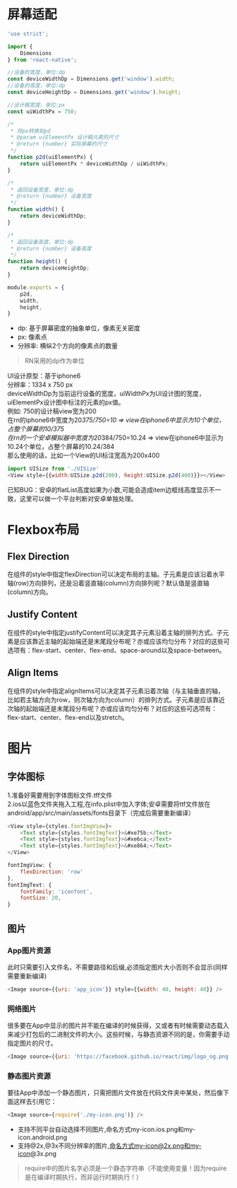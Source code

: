 # 屏幕适配

``` javascript
'use strict';

import {
	Dimensions
} from 'react-native';

//设备的宽度，单位:dp
const deviceWidthDp = Dimensions.get('window').width;
//设备的高度，单位:dp
const deviceHeightDp = Dimensions.get('window').height;

//设计稿宽度，单位:px
const uiWidthPx = 750;

/*
 * 将px转换到pd
 * @param uiElementPx 设计稿元素的尺寸
 * @return {number} 实际屏幕的尺寸
 */
function p2d(uiElementPx) {
	return uiElementPx * deviceWidthDp / uiWidthPx;
}

/*
 * 返回设备宽度，单位:dp
 * @return {number} 设备宽度
 */
function width() {
	return deviceWidthDp;
}

/*
 * 返回设备高度，单位:dp
 * @return {number} 设备高度
 */
function height() {
	return deviceHeightDp;
}

module.exports = {
	p2d,
	width,
	height,
}

```

* dp: 基于屏幕密度的抽象单位，像素无关密度
* px: 像素点
* 分辨率: 横纵2个方向的像素点的数量

> RN采用的dp作为单位  

UI设计原型：基于iphone6  
分辨率：1334 x 750 px  
deviceWidthDp为当前运行设备的宽度，uiWidthPx为UI设计图的宽度，uiElementPx设计图中标注的元素的px值。  
例如: 750的设计稿view宽为200  
在rn的iphone6中宽度为20*375/750=10 => view在iphone6中显示为10个单位，占整个屏幕的10/375  
在rn的一个安卓模拟器中宽度为20*384/750=10.24 => view在iphone6中显示为10.24个单位，占整个屏幕的10.24/384    
那么使用的话，比如一个View的UI标注宽高为200x400  

``` javascript
import UISize from './UISize'
<View style={{width:UISize.p2d(200), height:UISize.p2d(400)}}></View>
```

已知BUG：安卓的flatList高度如果为小数,可能会造成item边框线高度显示不一致，这里可以做一个平台判断对安卓单独处理。

# Flexbox布局

## Flex Direction
在组件的style中指定flexDirection可以决定布局的主轴。子元素是应该沿着水平轴(row)方向排列，还是沿着竖直轴(column)方向排列呢？默认值是竖直轴(column)方向。

## Justify Content
在组件的style中指定justifyContent可以决定其子元素沿着主轴的排列方式。子元素是应该靠近主轴的起始端还是末尾段分布呢？亦或应该均匀分布？对应的这些可选项有：flex-start、center、flex-end、space-around以及space-between。

## Align Items
在组件的style中指定alignItems可以决定其子元素沿着次轴（与主轴垂直的轴，比如若主轴方向为row，则次轴方向为column）的排列方式。子元素是应该靠近次轴的起始端还是末尾段分布呢？亦或应该均匀分布？对应的这些可选项有：flex-start、center、flex-end以及stretch。

# 图片

## 字体图标
1.准备好需要用到字体图标文件.tff文件  
2.ios以蓝色文件夹拖入工程,在info.plist中加入字体;安卓需要将ttf文件放在android/app/src/main/assets/fonts目录下（完成后需要重新编译）
``` javascript
<View style={styles.fontImgView}>
	<Text style={styles.fontImgText}>&#xe75b;</Text>
	<Text style={styles.fontImgText}>&#xe6ca;</Text>
	<Text style={styles.fontImgText}>&#xe864;</Text>
</View>

fontImgView: {
	flexDirection: 'row'
},
fontImgText: {
	fontFamily: 'iconfont',
	fontSize: 20,
}
```

## 图片

### App图片资源
此时只需要引入文件名，不需要路径和后缀,必须指定图片大小否则不会显示(同样需要重新编译)  
```javascript
<Image source={{uri: 'app_icon'}} style={{width: 40, height: 40}} />
```

### 网络图片
很多要在App中显示的图片并不能在编译的时候获得，又或者有时候需要动态载入来减少打包后的二进制文件的大小。这些时候，与静态资源不同的是，你需要手动指定图片的尺寸。
```javascript
<Image source={{uri: 'https://facebook.github.io/react/img/logo_og.png'}} style={{width: 400, height: 400}} />
```

### 静态图片资源
要往App中添加一个静态图片，只需把图片文件放在代码文件夹中某处，然后像下面这样去引用它：
```javascript
<Image source={require('./my-icon.png')} />
```
* 支持不同平台自动选择不同图片,命名方式my-icon.ios.png和my-icon.android.png  
* 支持@2x,@3x不同分辨率的图片,命名方式my-icon@2x.png和my-icon@3x.png
> require中的图片名字必须是一个静态字符串（不能使用变量！因为require是在编译时期执行，而非运行时期执行！）  

















